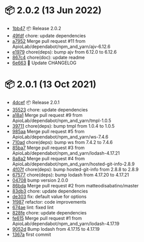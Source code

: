 # 📦 2.0.2 (13 Jun 2022)
- [1bb47](https://github.com/ApioLab/express-prometheus/commit/1bb4736a20e1e3722d7cc887034616676ecbc635)  📦  Release 2.0.2
- [49fdf](https://github.com/ApioLab/express-prometheus/commit/49fdf8ff258072d501d17f6a592d247491b2de68)  chore: update dependencies
- [a7952](https://github.com/ApioLab/express-prometheus/commit/a795285e31696661b49185e6bfe3efd435fa6fdf)  Merge pull request #11 from ApioLab/dependabot/npm_and_yarn/ajv-6.12.6
- [e1979](https://github.com/ApioLab/express-prometheus/commit/e19797b51c95baff2e2e3dc3bfbdb45b1ee20f49)  chore(deps): bump ajv from 6.12.0 to 6.12.6
- [867c4](https://github.com/ApioLab/express-prometheus/commit/867c41f7f9b58079d07f8314b2d7f62f679df015)  chore(doc): update readme
- [6e663](https://github.com/ApioLab/express-prometheus/commit/6e6631a64f3be4cc9781ecd456c6c2148f3b23bd)  📒 Update CHANGELOG
# 📦 2.0.1 (13 Oct 2021)
- [4dcef](https://github.com/ApioLab/express-prometheus/commit/4dceff671262f5e32bff0d01557aefc0acca5611)  📦 Release 2.0.1
- [35523](https://github.com/ApioLab/express-prometheus/commit/355231b826a47a13ad0a1f7988f585d5f09fb24e)  chore: update dependencies
- [a18a1](https://github.com/ApioLab/express-prometheus/commit/a18a17d2f2f2a3b6d29ec09780c6da01725b7356)  Merge pull request #9 from ApioLab/dependabot/npm_and_yarn/tmpl-1.0.5
- [39711](https://github.com/ApioLab/express-prometheus/commit/39711615fcbc5f8a1af53cd0463f06df647d4aa4)  chore(deps): bump tmpl from 1.0.4 to 1.0.5
- [985aa](https://github.com/ApioLab/express-prometheus/commit/985aab9d6b4f5a0878c02ac99bbafa7dc37f4203)  Merge pull request #5 from ApioLab/dependabot/npm_and_yarn/ws-7.4.6
- [710ad](https://github.com/ApioLab/express-prometheus/commit/710ad65b1f75191787eb3aab2a9f15ff6e5c9c18)  chore(deps): bump ws from 7.4.2 to 7.4.6
- [85ba7](https://github.com/ApioLab/express-prometheus/commit/85ba7fc6b55a6fc6742b5d02026ecfb34a87e5db)  Merge pull request #3 from ApioLab/dependabot/npm_and_yarn/lodash-4.17.21
- [8a8a2](https://github.com/ApioLab/express-prometheus/commit/8a8a24007316d7102a6ef2aab34172802f437907)  Merge pull request #4 from ApioLab/dependabot/npm_and_yarn/hosted-git-info-2.8.9
- [4f07f](https://github.com/ApioLab/express-prometheus/commit/4f07f45bb7a65d49c94b431a85de76a45ae58688)  chore(deps): bump hosted-git-info from 2.8.8 to 2.8.9
- [67577](https://github.com/ApioLab/express-prometheus/commit/67577353d7c36862ba97321d9fdd3acb0e40eb0f)  chore(deps): bump lodash from 4.17.20 to 4.17.21
- [04708](https://github.com/ApioLab/express-prometheus/commit/04708d291c3c5ab519f865697b57544719f923ab)  bump version 2.0.0
- [86bda](https://github.com/ApioLab/express-prometheus/commit/86bdada5d8d9a89e7b3ad9437e2e12e3e5b12269)  Merge pull request #2 from matteodisabatino/master
- [83db3](https://github.com/ApioLab/express-prometheus/commit/83db3bacf4d48f8ac03c126cf9a4454fc1fd879f)  chore: update dependencies
- [de303](https://github.com/ApioLab/express-prometheus/commit/de303b5e81c1f5786e39e5daafda64ff6e098b33)  fix: default value for options
- [1f987](https://github.com/ApioLab/express-prometheus/commit/1f9875b73144be641b59d116a82bd5127a28b8a5)  refactor: code improvements
- [674ae](https://github.com/ApioLab/express-prometheus/commit/674aec695fa82ebbbac547190c4bd3fee60de407)  lint: fixed lint
- [828fe](https://github.com/ApioLab/express-prometheus/commit/828fea7bd3dc3a5bd3ba81e68269cb52a21816cc)  chore: update dependencies
- [fe615](https://github.com/ApioLab/express-prometheus/commit/fe61566644a12a842de8f7141f9bb2fd92925da1)  Merge pull request #1 from ApioLab/dependabot/npm_and_yarn/lodash-4.17.19
- [9052d](https://github.com/ApioLab/express-prometheus/commit/9052d4740e901c26c9876bd257de97cb718a6a9c)  Bump lodash from 4.17.15 to 4.17.19
- [1367a](https://github.com/ApioLab/express-prometheus/commit/1367a01d8a81e25baae1aaa7425a9c0eef582d21)  first commit
